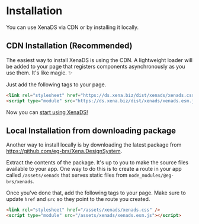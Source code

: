 # Installation

You can use XenaDS via CDN or by installing it locally.

## CDN Installation (Recommended)

The easiest way to install XenaDS is using the CDN. A lightweight loader will be added to your page that registers components asynchronously as you use them. It's like magic. ✨

Just add the following tags to your page.

```html
<link rel="stylesheet" href="https://ds.xena.biz/dist/xenads/xenads.css" />
<script type="module" src="https://ds.xena.biz/dist/xenads/xenads.esm.js"></script>
```

Now you can [start using XenaDS!](/getting-started/usage.md)

<!--
## Local Installation from NPM

If you don't want to use the CDN, you can install XenaDS locally with the following command.

```bash
npm install @eg-brs/xenads
```

It's up to you to make the source files available to your app. One way to do this is to create a route in your app called `/assets/xenads` that serves static files from `node_modules/@eg-brs/xenads`.

Once you've done that, add the following tags to your page. Make sure to update `href` and `src` so they point to the route you created.

```html
<link rel="stylesheet" href="/assets/xenads/xenads.css" />
<script type="module" src="/assets/xenads/xenads.esm.js"></script>
```
-->

## Local Installation from downloading package

Another way to install locally is by downloading the latest package from https://github.com/eg-brs/Xena.DesignSystem. <!--Extract the contents of the package and as mentioned above it is up to you to make the source files available to you application.-->

Extract the contents of the package. It's up to you to make the source files available to your app. One way to do this is to create a route in your app called `/assets/xenads` that serves static files from `node_modules/@eg-brs/xenads`.

Once you've done that, add the following tags to your page. Make sure to update `href` and `src` so they point to the route you created.

```html
<link rel="stylesheet" href="/assets/xenads/xenads.css" />
<script type="module" src="/assets/xenads/xenads.esm.js"></script>
```
